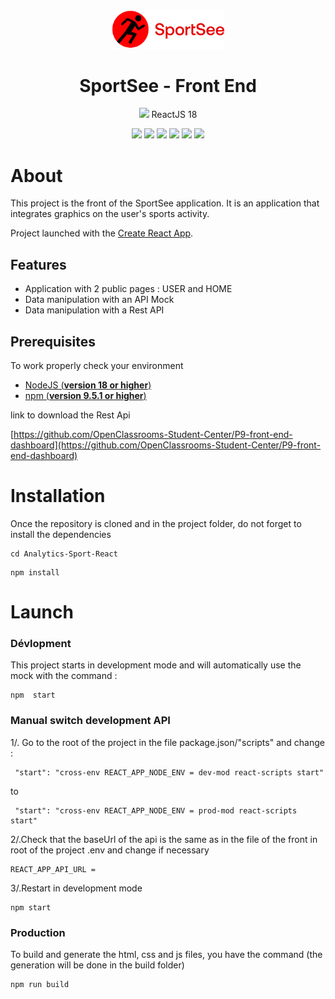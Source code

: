 <div align="center">
<img src="./src/assets/images/logo.png" width="180"/>

# SportSee - Front End

<img src="https://user-images.githubusercontent.com/25181517/183897015-94a058a6-b86e-4e42-a37f-bf92061753e5.png" width="24"/> ReactJS 18

</div>

<p align="center">
    <img src="https://img.shields.io/badge/React-v18.2.0-blue">
    <img src="https://img.shields.io/badge/React--Router-6.9.0-blue">
    <img src="https://img.shields.io/badge/node--lts-18.15.0-brightgreen">   
    <img src="https://img.shields.io/badge/npm-9.5.1-brightgreen">
    <img src="https://img.shields.io/badge/recharts-2.5.0-violet">
    <img src="https://img.shields.io/badge/axios-1.3.4-violet">
  <br>
</p>

# About

This project is the front of the SportSee application. It is an application that integrates graphics on the user's sports activity.

Project launched with the [Create React App](https://github.com/facebook/create-react-app).

## Features

- Application with 2 public pages : USER and HOME
- Data manipulation with an API Mock
- Data manipulation with a Rest API

## Prerequisites

To work properly check your environment

- [NodeJS (**version 18 or higher**)](https://nodejs.org/en/)
- [npm (**version 9.5.1 or higher**)](https://www.npmjs.com/)

link to download the Rest Api

[https://github.com/OpenClassrooms-Student-Center/P9-front-end-dashboard](https://github.com/OpenClassrooms-Student-Center/P9-front-end-dashboard)

# Installation

Once the repository is cloned and in the project folder, do not forget to install the dependencies

```
cd Analytics-Sport-React
```

```
npm install
```

# Launch

### Dévlopment

This project starts in development mode and will automatically use the mock with the command :

```
npm  start
```

### Manual switch development API

1/. Go to the root of the project in the file package.json/"scripts" and change :

```
 "start": "cross-env REACT_APP_NODE_ENV = dev-mod react-scripts start"
```

to

```
 "start": "cross-env REACT_APP_NODE_ENV = prod-mod react-scripts start"
```

2/.Check that the baseUrl of the api is the same as in the file of the front in root of the project .env and change if necessary

```
REACT_APP_API_URL =
```

3/.Restart in development mode

```
npm start
```

### Production

To build and generate the html, css and js files, you have the command (the generation will be done in the build folder)

```
npm run build
```
